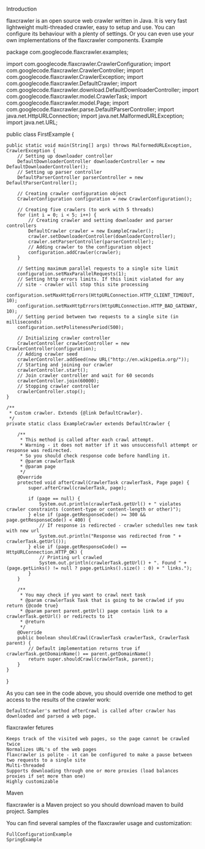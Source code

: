 Introduction

flaxcrawler is an open source web crawler written in Java. It is very fast lightweight multi-threaded crawler, easy to setup and use. You can configure its behaviour with a plenty of settings. Or you can even use your own implementations of the flaxcrawler components.
Example

package com.googlecode.flaxcrawler.examples;

import com.googlecode.flaxcrawler.CrawlerConfiguration;
import com.googlecode.flaxcrawler.CrawlerController;
import com.googlecode.flaxcrawler.CrawlerException;
import com.googlecode.flaxcrawler.DefaultCrawler;
import com.googlecode.flaxcrawler.download.DefaultDownloaderController;
import com.googlecode.flaxcrawler.model.CrawlerTask;
import com.googlecode.flaxcrawler.model.Page;
import com.googlecode.flaxcrawler.parse.DefaultParserController;
import java.net.HttpURLConnection;
import java.net.MalformedURLException;
import java.net.URL;

public class FirstExample {

    public static void main(String[] args) throws MalformedURLException, CrawlerException {
        // Setting up downloader controller
        DefaultDownloaderController downloaderController = new DefaultDownloaderController();
        // Setting up parser controller
        DefaultParserController parserController = new DefaultParserController();

        // Creating crawler configuration object
        CrawlerConfiguration configuration = new CrawlerConfiguration();

        // Creating five crawlers (to work with 5 threads)
        for (int i = 0; i < 5; i++) {
            // Creating crawler and setting downloader and parser controllers
            DefaultCrawler crawler = new ExampleCrawler();
            crawler.setDownloaderController(downloaderController);
            crawler.setParserController(parserController);
            // Adding crawler to the configuration object
            configuration.addCrawler(crawler);
        }

        // Setting maximum parallel requests to a single site limit
        configuration.setMaxParallelRequests(1);
        // Setting http errors limits. If this limit violated for any
        // site - crawler will stop this site processing
        configuration.setMaxHttpErrors(HttpURLConnection.HTTP_CLIENT_TIMEOUT, 10);
        configuration.setMaxHttpErrors(HttpURLConnection.HTTP_BAD_GATEWAY, 10);
        // Setting period between two requests to a single site (in milliseconds)
        configuration.setPolitenessPeriod(500);

        // Initializing crawler controller
        CrawlerController crawlerController = new CrawlerController(configuration);
        // Adding crawler seed
        crawlerController.addSeed(new URL("http://en.wikipedia.org/"));
        // Starting and joining our crawler
        crawlerController.start();
        // Join crawler controller and wait for 60 seconds
        crawlerController.join(60000);
        // Stopping crawler controller
        crawlerController.stop();
    }

    /**
     * Custom crawler. Extends {@link DefaultCrawler}.
     */
    private static class ExampleCrawler extends DefaultCrawler {

        /**
         * This method is called after each crawl attempt.
         * Warning - it does not matter if it was unsuccessfull attempt or response was redirected.
         * So you should check response code before handling it.
         * @param crawlerTask
         * @param page
         */
        @Override
        protected void afterCrawl(CrawlerTask crawlerTask, Page page) {
            super.afterCrawl(crawlerTask, page);

            if (page == null) {
                System.out.println(crawlerTask.getUrl() + " violates crawler constraints (content-type or content-length or other)");
            } else if (page.getResponseCode() >= 300 && page.getResponseCode() < 400) {
                // If response is redirected - crawler schedulles new task with new url
                System.out.println("Response was redirected from " + crawlerTask.getUrl());
            } else if (page.getResponseCode() == HttpURLConnection.HTTP_OK) {
                // Printing url crawled
                System.out.println(crawlerTask.getUrl() + ". Found " + (page.getLinks() != null ? page.getLinks().size() : 0) + " links.");
            }
        }

        /**
         * You may check if you want to crawl next task
         * @param crawlerTask Task that is going to be crawled if you return {@code true}
         * @param parent parent.getUrl() page contain link to a crawlerTask.getUrl() or redirects to it
         * @return
         */
        @Override
        public boolean shouldCrawl(CrawlerTask crawlerTask, CrawlerTask parent) {
            // Default implementation returns true if crawlerTask.getDomainName() == parent.getDomainName()
            return super.shouldCrawl(crawlerTask, parent);
        }
    }
}

As you can see in the code above, you should override one method to get access to the results of the crawler work:

    DefaultCrawler's method afterCrawl is called after crawler has downloaded and parsed a web page. 

flaxcrawler fetures

    Keeps track of the visited web pages, so the page cannot be crawled twice
    Normalizes URL's of the web pages
    flaxcrawler is polite - it can be configured to make a pause between two requests to a single site
    Multi-threaded
    Supports downloading through one or more proxies (load balances proxies if set more than one)
    Highly customizable 

Maven

flaxcrawler is a Maven project so you should download maven to build project.
Samples

You can find several samples of the flaxcrawler usage and customization:

    FullConfigurationExample
    SpringExample 
